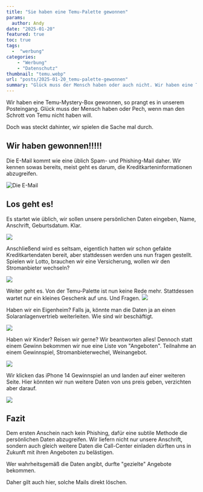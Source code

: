 ```yaml
---
title: "Sie haben eine Temu-Palette gewonnen"
params:
  author: Andy
date: "2025-01-20"
featured: true
toc: true
tags: 
  -  "werbung"
categories:
    - "Werbung"
    - "Datenschutz"
thumbnail: "temu.webp"
url: "posts/2025-01-20_temu-palette-gewonnen"
summary: "Glück muss der Mensch haben oder auch nicht. Wir haben eine Temu-Palette gewonnen. Dahinter steckt aber nur eine Masche die persönlichen Daten abzugreifen"
---
```


Wir haben eine Temu-Mystery-Box gewonnen, so prangt es in unserem Posteingang. Glück muss der Mensch haben oder Pech, wenn man den Schrott von Temu nicht haben will.

Doch was steckt dahinter, wir spielen die Sache mal durch.

## Wir haben gewonnen!!!!!

Die E-Mail kommt wie eine üblich Spam- und Phishing-Mail daher. Wir kennen sowas bereits, meist geht es darum, die Kreditkarteninformationen abzugreifen.

![Die E-Mail](/posts/2025-01-20_temu-palette-gewonnen/temu.png)

## Los geht es!

Es startet wie üblich, wir sollen unsere persönlichen Daten eingeben, Name, Anschrift, Geburtsdatum. Klar.

![](/posts/2025-01-20_temu-palette-gewonnen/temu_1.webp)

Anschließend wird es seltsam, eigentlich hatten wir schon gefakte Kreditkartendaten bereit, aber stattdessen werden uns nun fragen gestellt. Spielen wir Lotto, brauchen wir eine Versicherung, wollen wir den Stromanbieter wechseln?

![](/posts/2025-01-20_temu-palette-gewonnen/temu_2.webp)

Weiter geht es. Von der Temu-Palette ist nun keine Rede mehr. Stattdessen wartet nur ein kleines Geschenk auf uns. Und Fragen.
![](/posts/2025-01-20_temu-palette-gewonnen/temu_3.webp)

Haben wir ein Eigenheim? Falls ja, könnte man die Daten ja an einen Solaranlagenvertrieb weiterleiten. Wie sind wir beschäftigt.

![](/posts/2025-01-20_temu-palette-gewonnen/temu_4.webp)

Haben wir Kinder? Reisen wir gerne? Wir beantworten alles! Dennoch statt einem Gewinn bekommen wir nue eine Liste von "Angeboten". Teilnahme an einem Gewinnspiel, Stromanbieterwechel, Weinangebot. 

![](/posts/2025-01-20_temu-palette-gewonnen/temu_6.webp)

Wir klicken das iPhone 14 Gewinnspiel an und landen auf einer weiteren Seite. Hier könnten wir nun weitere Daten von uns preis geben, verzichten aber darauf.

![](/posts/2025-01-20_temu-palette-gewonnen/temu_7.webp)

## Fazit

Dem ersten Anschein nach kein Phishing, dafür eine subtile Methode die persönlichen Daten abzugreifen. Wir liefern nicht nur unsere Anschrift, sondern auch gleich weitere Daten die Call-Center einladen dürften uns in Zukunft mit ihren Angeboten zu belästigen. 

Wer wahrheitsgemäß die Daten angibt, durfte "gezielte" Angebote bekommen.

Daher gilt auch hier, solche Mails direkt löschen.


